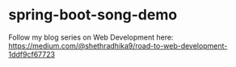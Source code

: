 # spring-boot-song-demo

Follow my blog series on Web Development here:
https://medium.com/@shethradhika9/road-to-web-development-1ddf9cf67723